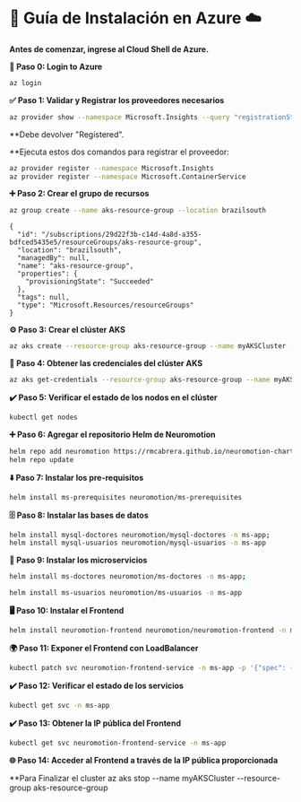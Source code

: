 # 🚀 Guía de Instalación en Azure ☁️

**Antes de comenzar, ingrese al Cloud Shell de Azure.**

**🔑 Paso 0: Login to Azure**

```bash
az login
```

**✅ Paso 1: Validar y Registrar los proveedores necesarios**

```bash
az provider show --namespace Microsoft.Insights --query "registrationState"
```

**Debe devolver "Registered".

**Ejecuta estos dos comandos para registrar el proveedor:

```bash
az provider register --namespace Microsoft.Insights
az provider register --namespace Microsoft.ContainerService
```

**➕ Paso 2: Crear el grupo de recursos**

```bash
az group create --name aks-resource-group --location brazilsouth
```

```Resultado  
{            
  "id": "/subscriptions/29d22f3b-c14d-4a8d-a355-bdfced5435e5/resourceGroups/aks-resource-group",
  "location": "brazilsouth",
  "managedBy": null,
  "name": "aks-resource-group",
  "properties": {
    "provisioningState": "Succeeded"
  },
  "tags": null,
  "type": "Microsoft.Resources/resourceGroups"
}
```

**⚙️ Paso 3: Crear el clúster AKS**

```bash
az aks create --resource-group aks-resource-group --name myAKSCluster --node-count 2 --enable-addons monitoring --generate-ssh-keys --location brazilsouth --node-vm-size Standard_D2s_v6
```

**🔑 Paso 4: Obtener las credenciales del clúster AKS**

```bash
az aks get-credentials --resource-group aks-resource-group --name myAKSCluster
```

**✔️ Paso 5: Verificar el estado de los nodos en el clúster**

```bash
kubectl get nodes
```

**➕ Paso 6: Agregar el repositorio Helm de Neuromotion**

```bash
helm repo add neuromotion https://rmcabrera.github.io/neuromotion-charts/; 
helm repo update
```

**⬇️ Paso 7: Instalar los pre-requisitos**

```bash
helm install ms-prerequisites neuromotion/ms-prerequisites
```

**🗄️ Paso 8: Instalar las bases de datos**

```bash
helm install mysql-doctores neuromotion/mysql-doctores -n ms-app; 
helm install mysql-usuarios neuromotion/mysql-usuarios -n ms-app
```

**🚀 Paso 9: Instalar los microservicios**

```bash
helm install ms-doctores neuromotion/ms-doctores -n ms-app; 

helm install ms-usuarios neuromotion/ms-usuarios -n ms-app

```

**🖥️ Paso 10: Instalar el Frontend**

```bash
helm install neuromotion-frontend neuromotion/neuromotion-frontend -n ms-app
```

**🌍 Paso 11: Exponer el Frontend con LoadBalancer**

```bash
kubectl patch svc neuromotion-frontend-service -n ms-app -p '{"spec": {"type": "LoadBalancer"}}'
```

**✔️ Paso 12: Verificar el estado de los servicios**

```bash
kubectl get svc -n ms-app
```

**✔️ Paso 13: Obtener la IP pública del Frontend**

```bash
kubectl get svc neuromotion-frontend-service -n ms-app
```

**🌐 Paso 14: Acceder al Frontend a través de la IP pública proporcionada**


**Para Finalizar el cluster
az aks stop --name myAKSCluster --resource-group aks-resource-group
